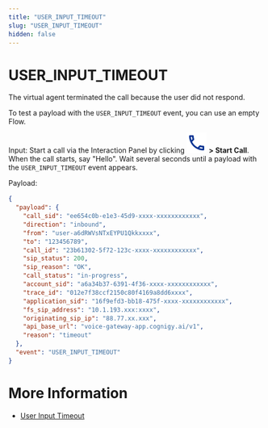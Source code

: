```yaml
---
title: "USER_INPUT_TIMEOUT"
slug: "USER_INPUT_TIMEOUT"
hidden: false
---
```


# USER_INPUT_TIMEOUT

The virtual agent terminated the call because the user did not respond.

To test a payload with the `USER_INPUT_TIMEOUT` event, you can use an empty Flow.

Input: Start a call via the Interaction Panel by clicking ![phone](../../../_assets/icons/phone.svg) **> Start Call**. When the call starts, say "Hello". Wait several seconds until a payload with the `USER_INPUT_TIMEOUT` event appears.

Payload:

```json
{
  "payload": {
    "call_sid": "ee654c0b-e1e3-45d9-xxxx-xxxxxxxxxxxx",
    "direction": "inbound",
    "from": "user-a6dRWVsNTxEYPU1Qkkxxxx",
    "to": "123456789",
    "call_id": "23b61302-5f72-123c-xxxx-xxxxxxxxxxxx",
    "sip_status": 200,
    "sip_reason": "OK",
    "call_status": "in-progress",
    "account_sid": "a6a34b37-6391-4f36-xxxx-xxxxxxxxxxxx",
    "trace_id": "012e7f38ccf2150c80f4169a8dd6xxxx",
    "application_sid": "16f9efd3-bb18-475f-xxxx-xxxxxxxxxxxx",
    "fs_sip_address": "10.1.193.xxx:xxxx",
    "originating_sip_ip": "88.77.xx.xxx",
    "api_base_url": "voice-gateway-app.cognigy.ai/v1",
    "reason": "timeout"
  },
  "event": "USER_INPUT_TIMEOUT"
}
```

# More Information

- [User Input Timeout](../../../ai/build/node-reference/voice/voice-gateway/parameter-details.md#user-input-timeout)
